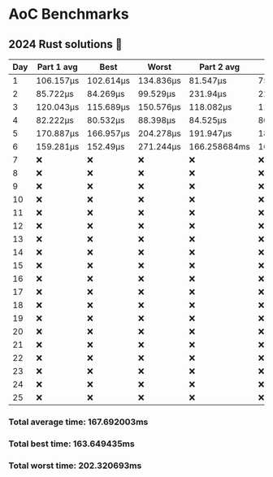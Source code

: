 # AoC Benchmarks
## 2024 Rust solutions 🤠 
| Day | Part 1 avg | Best | Worst | Part 2 avg | Best | Worst |
| --- | --- | --- | --- | --- | --- | --- |
|1|106.157µs|102.614µs|134.836µs|81.547µs|75.173µs|105.891µs|
|2|85.722µs|84.269µs|99.529µs|231.94µs|228.934µs|246.166µs|
|3|120.043µs|115.689µs|150.576µs|118.082µs|113.725µs|152.639µs|
|4|82.222µs|80.532µs|88.398µs|84.525µs|80.212µs|120.899µs|
|5|170.887µs|166.957µs|204.278µs|191.947µs|186.624µs|220.468µs|
|6|159.281µs|152.49µs|271.244µs|166.258684ms|162.261456ms|200.524338ms|
|7|❌|❌|❌|❌|❌|❌|
|8|❌|❌|❌|❌|❌|❌|
|9|❌|❌|❌|❌|❌|❌|
|10|❌|❌|❌|❌|❌|❌|
|11|❌|❌|❌|❌|❌|❌|
|12|❌|❌|❌|❌|❌|❌|
|13|❌|❌|❌|❌|❌|❌|
|14|❌|❌|❌|❌|❌|❌|
|15|❌|❌|❌|❌|❌|❌|
|16|❌|❌|❌|❌|❌|❌|
|17|❌|❌|❌|❌|❌|❌|
|18|❌|❌|❌|❌|❌|❌|
|19|❌|❌|❌|❌|❌|❌|
|20|❌|❌|❌|❌|❌|❌|
|21|❌|❌|❌|❌|❌|❌|
|22|❌|❌|❌|❌|❌|❌|
|23|❌|❌|❌|❌|❌|❌|
|24|❌|❌|❌|❌|❌|❌|
|25|❌|❌|❌|❌|❌|❌|
### Total average time: 167.692003ms
### Total best time: 163.649435ms
### Total worst time: 202.320693ms

